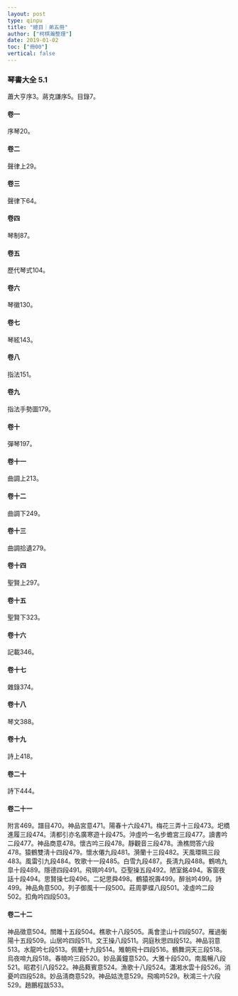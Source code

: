 ```yaml
---
layout: post
type: qinpu
title: "總目｜弟五冊"
author: ["柯棋瀚整理"]
date: 2019-01-02
toc: ["冊00"]
vertical: false
---
```


### 琴書大全 5.1

蕭大亨序3。蔣克謙序5。目錄7。

#### 卷一

序琴20。

#### 卷二

聲律上29。

#### 卷三

聲律下64。

#### 卷四

琴制87。

#### 卷五

歷代琴式104。

#### 卷六

琴徽130。

#### 卷七

琴絃143。

#### 卷八

指法151。

#### 卷九

指法手勢圖179。

#### 卷十

彈琴197。

#### 卷十一

曲調上213。

#### 卷十二

曲調下249。

#### 卷十三

曲調拾遺279。

#### 卷十四

聖賢上297。

#### 卷十五

聖賢下323。

#### 卷十六

記載346。

#### 卷十七

雜錄374。

#### 卷十八

琴文388。

#### 卷十九

詩上418。

#### 卷二十

詩下444。

#### 卷二十一

附言469。譜目470。神品宮意471。陽春十六段471。梅花三弄十三段473。圯橋進履三段474。淸都引亦名廣寒遊十段475。沖虛吟一名步蟾宮三段477。讀書吟二段477。神品商意478。懷古吟三段478。靜觀音三段478。漁樵問答六段478。猿鶴雙淸十四段479。懷水僊九段481。漪蘭十三段482。天風環珮三段483。風雷引九段484。牧歌十一段485。白雪九段487。長淸九段488。鶴嗚九皐十段489。隱德四段491。飛珮吟491。亞聖操五段492。陋室銘494。客窗夜話十段494。思賢操七段496。二妃思舜498。鶴猿祝壽499。醉翁吟499。詩499。神品角意500。列子御風十一段500。莊周夢蝶八段501。凌虛吟二段502。扣角吟四段503。

#### 卷二十二

神品徵意504。關雎十五段504。樵歌十八段505。禹會塗山十四段507。雁過衡陽十五段509。山居吟四段511。文王操八段511。洞庭秋思四段512。神品羽意513。水龍吟七段513。佩蘭十九段514。雉朝飛十四段516。鶴舞洞天三段518。烏夜啼九段518。春曉吟三段520。妙品黃鐘意520。大雅十段520。南風暢八段521。昭君引八段522。神品蕤賓意524。漁歌十八段524。瀟湘水雲十段526。消憂吟四段528。妙品淸商意529。神品姑洗意529。飛鳴吟529。秋鴻三十六段529。趙鵬程跋533。

